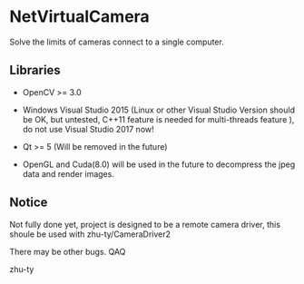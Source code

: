 # NetVirtualCamera
Solve the limits of cameras connect to a single computer.
## Libraries
- OpenCV >= 3.0
- Windows Visual Studio 2015 (Linux or other Visual Studio Version should be OK, but untested, C++11 feature is needed for multi-threads feature ), do not use Visual Studio 2017 now!
- Qt >= 5 (Will be removed in the future)

- OpenGL and Cuda(8.0) will be used in the future to decompress the jpeg data and render images.

## Notice
Not fully done yet, project is designed to be a remote camera driver, this shoule be used with zhu-ty/CameraDriver2

There may be other bugs. QAQ

zhu-ty

